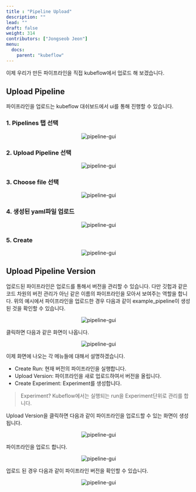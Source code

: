 ```yaml
---
title : "Pipeline Upload"
description: ""
lead: ""
draft: false
weight: 314
contributors: ["Jongseob Jeon"]
menu:
  docs:
    parent: "kubeflow"
---
```


이제 우리가 만든 파이프라인을 직접 kubeflow에서 업로드 해 보겠습니다.

## Upload Pipeline

파이프라인을 업로드는 kubeflow 대쉬보드에서 ui를 통해 진행할 수 있습니다.

### 1. Pipelines 탭 선택

<p align="center">
  <img src="/images/docs/kubeflow/pipeline-gui-0.png" title="pipeline-gui"/>
</p>

### 2. Upload Pipeline 선택

<p align="center">
  <img src="/images/docs/kubeflow/pipeline-gui-1.png" title="pipeline-gui"/>
</p>

### 3. Choose file 선택

<p align="center">
  <img src="/images/docs/kubeflow/pipeline-gui-2.png" title="pipeline-gui"/>
</p>

### 4. 생성된 yaml파일 업로드

<p align="center">
  <img src="/images/docs/kubeflow/pipeline-gui-3.png" title="pipeline-gui"/>
</p>

### 5. Create

<p align="center">
  <img src="/images/docs/kubeflow/pipeline-gui-4.png" title="pipeline-gui"/>
</p>

## Upload Pipeline Version

업로드된 파이프라인은 업로드를 통해서 버전을 관리할 수 있습니다. 다만 깃헙과 같은 코드 차원의 버전 관리가 아닌 같은 이름의 파이프라인을 모아서 보여주는 역할을 합니다.
위의 예시에서 파이프라인을 업로드한 경우 다음과 같이 example_pipeline이 생성된 것을 확인할 수 있습니다.

<p align="center">
  <img src="/images/docs/kubeflow/pipeline-gui-5.png" title="pipeline-gui"/>
</p>

클릭하면 다음과 같은 화면이 나옵니다.

<p align="center">
  <img src="/images/docs/kubeflow/pipeline-gui-4.png" title="pipeline-gui"/>
</p>

이제 화면에 나오는 각 메뉴들에 대해서 설명하겠습니다.

- Create Run: 현재 버전의 파이프라인을 실행합니다.
- Upload Version: 파이프라인을 새로 업로드하여서 버전을 올립니다.
- Create Experiment: Experiment를 생성합니다.

> Experiment?
> Kubeflow에서는 실행되는 run을 Experiment단위로 관리를 합니다.

Upload Version을 클릭하면 다음과 같이 파이프라인을 업로드할 수 있는 화면이 생성됩니다.

<p align="center">
  <img src="/images/docs/kubeflow/pipeline-gui-6.png" title="pipeline-gui"/>
</p>

파이프라인을 업로드 합니다.

<p align="center">
  <img src="/images/docs/kubeflow/pipeline-gui-7.png" title="pipeline-gui"/>
</p>

업로드 된 경우 다음과 같이 파이프라인 버전을 확인할 수 있습니다.

<p align="center">
  <img src="/images/docs/kubeflow/pipeline-gui-8.png" title="pipeline-gui"/>
</p>
